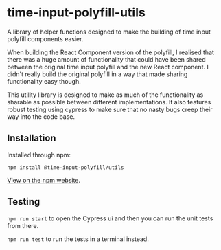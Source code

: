 # time-input-polyfill-utils

A library of helper functions designed to make the building of time input polyfill components easier.

When building the React Component version of the polyfill, I realised that there was a huge amount of functionality that could have been shared between the original time input polyfill and the new React component. I didn't really build the original polyfill in a way that made sharing functionality easy though.

This utility library is designed to make as much of the functionality as sharable as possible between different implementations. It also features robust testing using cypress to make sure that no nasty bugs creep their way into the code base.

## Installation

Installed through npm:

```
npm install @time-input-polyfill/utils
```

[View on the npm website](https://www.npmjs.com/package/@time-input-polyfill/utils).

## Testing

`npm run start` to open the Cypress ui and then you can run the unit tests from there.

`npm run test` to run the tests in a terminal instead.
